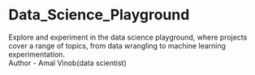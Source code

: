 # Data_Science_Playground
Explore and experiment in the data science playground, where projects cover a range of topics, from data wrangling to machine learning experimentation.
<br>
Author - Amal Vinob(data scientist)
